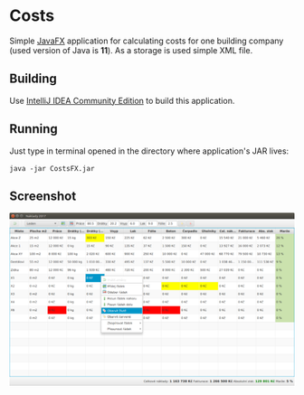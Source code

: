 # Costs

Simple [JavaFX](https://www.java.com/) application for calculating costs for one building company (used version of Java is __11__). As a storage is used simple XML file.

## Building

Use [IntelliJ IDEA Community Edition](https://www.jetbrains.com/idea/) to build this application.

## Running

Just type in terminal opened in the directory where application's JAR lives:

	java -jar CostsFX.jar

## Screenshot

![CostsFX application](screenshot.png "CostsFX running on Ubuntu Linux")
